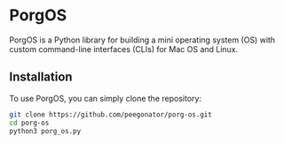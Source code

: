 # PorgOS

PorgOS is a Python library for building a mini operating system (OS) with custom command-line interfaces (CLIs) for Mac OS and Linux.

## Installation

To use PorgOS, you can simply clone the repository:

```bash
git clone https://github.com/peegonator/porg-os.git
cd porg-os
python3 porg_os.py

